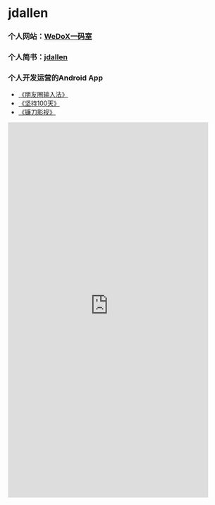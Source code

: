 # jdallen
### 个人网站：[WeDoX一码室](http://120.78.120.117/WeDoX/)
### 个人简书：[jdallen](https://www.jianshu.com/u/24ca40166757)

### 个人开发运营的Android App
- [《朋友圈输入法》](https://www.coolapk.com/apk/com.onedream.oneinputime)
- [《坚持100天》](https://www.coolapk.com/apk/com.onedream.plan)
- [《镰刀影视》](http://120.78.120.117/WeDoX/download_app.html)


 <iframe  
 height=850 
 width=90% 
 src="https://github-readme-stats.vercel.app/api?username=WeDoX&count_private=true&show_icons=true&hide=contribs&include_all_commits=true"  
 frameborder=0  
 allowfullscreen>
 </iframe>
